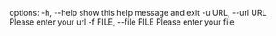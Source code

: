 options:
  -h, --help            show this help message and exit
  -u URL, --url URL     Please enter your url
  -f FILE, --file FILE  Please enter your file
